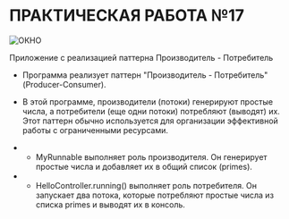 # ПРАКТИЧЕСКАЯ РАБОТА №17
![ОКНО](https://github.com/Je1rei/Java-Tasks/blob/main/Task%2017/Product-Customer/src/IMG/img.png)

Приложение с реализацией паттерна Производитель - Потребитель

- Программа реализует паттерн "Производитель - Потребитель" (Producer-Consumer). 
- В этой программе, производители (потоки) генерируют простые числа, а потребители (еще одни потоки) потребляют (выводят) их. Этот паттерн обычно используется для организации эффективной работы с ограниченными ресурсами.

- - MyRunnable выполняет роль производителя. Он генерирует простые числа и добавляет их в общий список (primes).
- - HelloController.running() выполняет роль потребителя. Он запускает два потока, которые потребляют простые числа из списка primes и выводят их в консоль.
